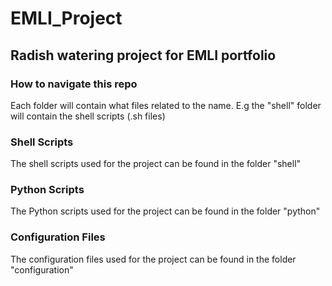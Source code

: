 # EMLI_Project
## Radish watering project for EMLI portfolio 

### How to navigate this repo
Each folder will contain what files related to the name. E.g the "shell" folder will contain the shell scripts (.sh files)

### Shell Scripts
The shell scripts used for the project can be found in the folder "shell"

### Python Scripts
The Python scripts used for the project can be found in the folder "python"

### Configuration Files
The configuration files used for the project can be found in the folder "configuration"

